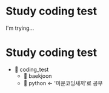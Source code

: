 # Study coding test
I'm trying...

Study coding test
=============
- :file_folder: coding_test
  - :open_file_folder: baekjoon
  - :open_file_folder: python ← '미운코딩새끼'로 공부
